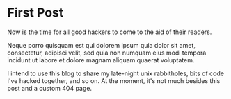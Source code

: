 ---
---
First Post
==========

Now is the time for all good hackers to come to the aid of their readers.

Neque porro quisquam est qui dolorem ipsum quia dolor sit amet, consectetur,
adipisci velit, sed quia non numquam eius modi tempora incidunt ut labore et
dolore magnam aliquam quaerat voluptatem.

I intend to use this blog to share my late-night unix rabbitholes, bits of code
I've hacked together, and so on.  At the moment, it's not much besides this
post and a custom 404 page.


